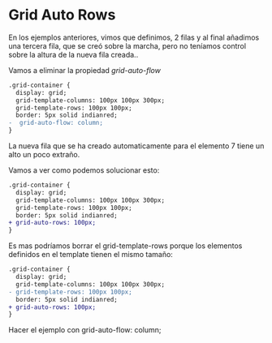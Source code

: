 # Grid Auto Rows

En los ejemplos anteriores, vimos que definimos, 2 filas y al final añadimos una tercera fila, que se creó sobre la marcha, pero no teníamos control sobre la altura de la nueva fila creada..

Vamos a eliminar la propiedad _grid-auto-flow_

```diff
.grid-container {
  display: grid;
  grid-template-columns: 100px 100px 300px;
  grid-template-rows: 100px 100px;
  border: 5px solid indianred;
-  grid-auto-flow: column;
}
```

La nueva fila que se ha creado automaticamente para el elemento 7 tiene un alto un poco extraño.

Vamos a ver como podemos solucionar esto:

```diff
.grid-container {
  display: grid;
  grid-template-columns: 100px 100px 300px;
  grid-template-rows: 100px 100px;
  border: 5px solid indianred;
+ grid-auto-rows: 100px;
}
```

Es mas podríamos borrar el grid-template-rows porque los elementos definidos en el template tienen el mismo tamaño:

```diff
.grid-container {
  display: grid;
  grid-template-columns: 100px 100px 300px;
- grid-template-rows: 100px 100px;
  border: 5px solid indianred;
+ grid-auto-rows: 100px;
}
```

Hacer el ejemplo con  grid-auto-flow: column;
